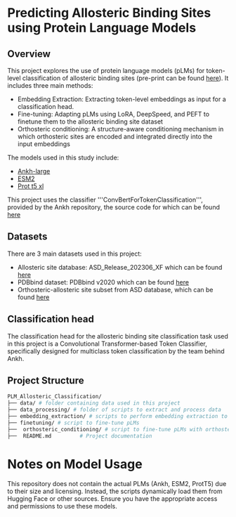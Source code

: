 # Predicting Allosteric Binding Sites using Protein Language Models
## Overview
This project explores the use of protein language models (pLMs) for token-level classification of allosteric binding sites (pre-print can be found [here](https://doi.org/10.1101/2025.06.27.662060)). It includes three main methods:

* Embedding Extraction: Extracting token-level embeddings as input for a classification head.
* Fine-tuning: Adapting pLMs using LoRA, DeepSpeed, and PEFT to finetune them to the allosteric binding site dataset
* Orthosteric conditioning: A structure-aware conditioning mechanism in which orthosteric sites are encoded and integrated directly into the input embeddings


The models used in this study include:
* [Ankh-large](https://github.com/agemagician/Ankh)
* [ESM2](https://github.com/facebookresearch/esm)
* [Prot t5 xl](https://github.com/agemagician/ProtTrans/tree/master)

This project uses the classifier '''ConvBertForTokenClassification''', provided by the Ankh repository, the source code for which can be found [here](https://github.com/agemagician/Ankh/blob/main/src/ankh/models/convbert_multiclass_classification.py) 
## Datasets
There are 3 main datasets used in this project:

* Allosteric site database: ASD_Release_202306_XF which can be found [here](https://mdl.shsmu.edu.cn/ASD/) 
* PDBbind dataset: PDBbind v2020 which can be found [here](https://www.pdbbind-plus.org.cn/)
* Orthosteric-allosteric site subset from ASD database, which can be found [here](https://mdl.shsmu.edu.cn/ASD/) 

## Classification head
The classification head for the allosteric binding site classification task used in this project is a Convolutional Transformer-based Token Classifier, specifically designed for multiclass token classification by the team behind Ankh. 

## Project Structure
```bash
PLM_Allosteric_Classification/
├── data/ # folder containing data used in this project 
├── data_processing/ # folder of scripts to extract and process data
├── embedding_extraction/ # scripts to perform embedding extraction to train classifier
├── finetuning/ # script to fine-tune pLMs
├──  orthosteric_conditioning/ # script to fine-tune pLMs with orthosteric conditioning
├──  README.md         # Project documentation
```

# Notes on Model Usage

This repository does not contain the actual PLMs (Ankh, ESM2, ProtT5) due to their size and licensing. Instead, the scripts dynamically load them from Hugging Face or other sources. Ensure you have the appropriate access and permissions to use these models.


